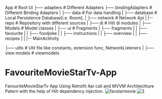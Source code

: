 
App                                 # Root UI
├── adapters                        # Different Adapters
├── bindingAdapters                 # Different Binding Adapters
|
├── data                            # For data handling
|   ├── database                    # Local Persistence Database[i.e. Room].
|   ├── network                     # Network Api
|   |-- repo                        # Repository with different sources
|
├── di                              # Hilt di modules
|
├── Models                          # Model classes
|
├── ui                              # Fragments
|   ├──  fragments
|   |     ├── favourite
|   |     ├── foodjoke
|   |     ├── instructions
|   |     ├── overview
|   |     ├── recipes
|   |     |-- MainActitvity

├── uitls                           # Util file like constants, extension func, NetworkListeners
|
├── view models                     # viewmodels
# FavouriteMovieStarTv-App
FavouriteMovieStarTv App Using Retrofit Api call and MVVM Architechture Patern with the help of Hilt dependency injection.
![favstarmovie](https://user-images.githubusercontent.com/86403619/216777618-9ec61192-70f6-4f51-84d9-80b37d37becf.png)
![2](https://user-images.githubusercontent.com/86403619/216777879-667a66c8-d586-4689-9d78-e00b664bfc4f.png)
